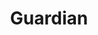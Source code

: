 ---
title: "Guardian"
draft: false
category: "High Performance"
weight: 7

product:
  id: "guardian"
  name: "Guardian"
  price: "58.80"

  customFields:
    - name: "RAM"
      type: "readonly"
      value: "14 GiB"

    - name: "Storage"
      type: "readonly"
      value: "140 GiB"

    - name: "nodemodel"
      type: "readonly"
      value: "m1"

    - name: "database"
      type: "readonly"
      value: 1

    - name: "snapshots"
      type: "readonly"
      value: 10
      
    - name: "allocations"
      type: "readonly"
      value: 10
      
    - name: "servertype"
      options: "vanilla|paper|fabric|spongevanilla|forge"


  selectedPlan: "monthly-plan"

  availablePlans:
    - id: "monthly-plan"
      name: "Monthly Subscription"
      frequency: "monthly"
      interval: 1
      itemPrice: 58.80
---